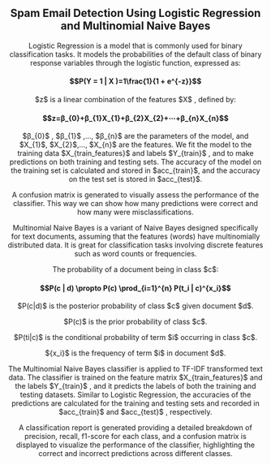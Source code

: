 <h2 align="center">Spam Email Detection Using Logistic Regression and Multinomial Naive Bayes</h2>
<p align="center">Logistic Regression is a model that is commonly used for binary classification tasks. It models the probabilities of the default class of binary response variables through the logistic function, expressed as:</p> 

<h4 align="center">$$P(Y = 1 | X )=1\frac{1}{1 + e^{-z}}$$</h4>

<p align="center">$z$  is a linear combination of the features  $X$ , defined by:</p>
<h4 align="center">$$z=β_{0}+β_{1}X_{1}+β_{2}X_{2}+⋯+β_{n}X_{n}$$</h4>

<p align="center">$β_{0}$ , $β_{1}$ ,…, $β_{n}$  are the parameters of the model, and  $X_{1}$, $X_{2}$,…, $X_{n}$  are the features.
We fit the model to the training data  $X_{train_features}$ and labels  $Y_{train}$ , and to make predictions on both training and testing sets. The accuracy of the model on the training set is calculated and stored in  $acc_{train}$, and the accuracy on the test set is stored in  $acc_{test}$.</p>

<p align="center">A confusion matrix is generated to visually assess the performance of the classifier. This way we can show how many predictions were correct and how many were misclassifications.</p>





<p align="center">Multinomial Naive Bayes is a variant of Naive Bayes designed specifically for text documents, assuming that the features (words) have multinomially distributed data. It is great for classification tasks involving discrete features such as word counts or frequencies.</p>

<p align="center">The probability of a document being in class  $c$:</p>
<h4 align="center">$$P(c | d) \propto P(c) \prod_{i=1}^{n} P(t_i | c)^{x_i}$$</h4>

<p align="center">$P(c|d)$ is the posterior probability of class $c$ given document $d$.</p>
<p align="center">$P(c)$ is the prior probability of class  $c$.</p>
<p align="center">$P(ti|c)$ is the conditional probability of term $i$ occurring in class $c$.</p>
<p align="center">${x_i}$ is the frequency of term $i$ in document $d$.</p>
<p align="center">The Multinomial Naive Bayes classifier is applied to TF-IDF transformed text data. The classifier is trained on the feature matrix  $X_{train_features}$  and the labels  $Y_{train}$ , and it predicts the labels of both the training and testing datasets. Similar to Logistic Regression, the accuracies of the predictions are calculated for the training and testing sets and recorded in  $acc_{train}$  and  $acc_{test}$ , respectively.</p>

<p align="center">A classification report is generated providing a detailed breakdown of precision, recall, f1-score for each class, and a confusion matrix is displayed to visualize the performance of the classifier, highlighting the correct and incorrect predictions across different classes.</p>
